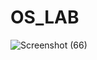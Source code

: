 # OS_LAB
![Screenshot (66)](https://github.com/user-attachments/assets/971e86dd-591d-4eb4-9796-bb0b6f6db3c7)

